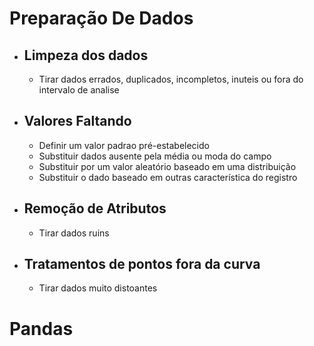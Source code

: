 # Preparação De Dados
- ## Limpeza dos dados
	- Tirar dados errados, duplicados, incompletos, inuteis ou fora do intervalo de analise
- ## Valores Faltando
	- Definir um valor padrao pré-estabelecido
	- Substituir dados ausente pela média ou moda do campo
	- Substituir por um valor aleatório baseado em uma distribuição
	- Substituir o dado baseado em outras característica do registro
- ## Remoção de Atributos
	- Tirar dados ruins
- ## Tratamentos de pontos fora da curva
	- Tirar dados muito distoantes
# Pandas
